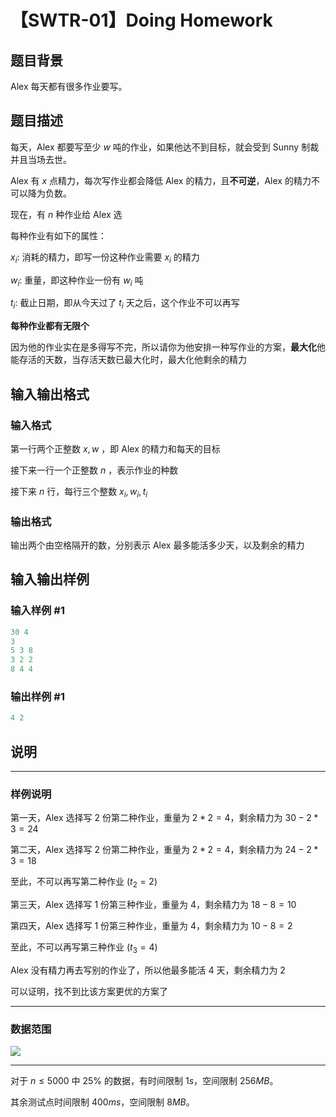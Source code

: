 # 【SWTR-01】Doing Homework

## 题目背景

$\mathrm{Alex}$ 每天都有很多作业要写。

## 题目描述

每天，$\mathrm{Alex}$ 都要写至少 $w$ 吨的作业，如果他达不到目标，就会受到 $\mathrm{Sunny}$ 制裁并且当场去世。

$\mathrm{Alex}$ 有 $x$ 点精力，每次写作业都会降低 $\mathrm{Alex}$ 的精力，且**不可逆**，$\mathrm{Alex}$ 的精力不可以降为负数。

现在，有 $n$ 种作业给 $\mathrm{Alex}$ 选

每种作业有如下的属性：

$x_i:$ 消耗的精力，即写一份这种作业需要 $x_i$ 的精力

$w_i:$ 重量，即这种作业一份有 $w_i$ 吨

$t_i:$ 截止日期，即从今天过了 $t_i$ 天之后，这个作业不可以再写

**每种作业都有无限个**

因为他的作业实在是多得写不完，所以请你为他安排一种写作业的方案，**最大化**他能存活的天数，当存活天数已最大化时，最大化他剩余的精力

## 输入输出格式

### 输入格式

第一行两个正整数 $x,w$ ，即 $\mathrm{Alex}$ 的精力和每天的目标

接下来一行一个正整数 $n$ ，表示作业的种数

接下来 $n$ 行，每行三个整数 $x_i,w_i,t_i$

### 输出格式

输出两个由空格隔开的数，分别表示 $\mathrm{Alex}$ 最多能活多少天，以及剩余的精力

## 输入输出样例

### 输入样例 #1

```cpp
30 4
3
5 3 8
3 2 2
8 4 4
```


### 输出样例 #1

```cpp
4 2
```


## 说明

---

### 样例说明

第一天，$\mathrm{Alex}$ 选择写 $2$ 份第二种作业，重量为 $2 * 2=4$，剩余精力为 $30-2 * 3=24$

第二天，$\mathrm{Alex}$ 选择写 $2$ 份第二种作业，重量为 $2 * 2=4$，剩余精力为 $24-2 * 3=18$

至此，不可以再写第二种作业 $(t_2=2)$

第三天，$\mathrm{Alex}$ 选择写 $1$ 份第三种作业，重量为 $4$，剩余精力为 $18-8=10$

第四天，$\mathrm{Alex}$ 选择写 $1$ 份第三种作业，重量为 $4$，剩余精力为 $10-8=2$

至此，不可以再写第三种作业 $(t_3=4)$

$\mathrm{Alex}$ 没有精力再去写别的作业了，所以他最多能活 $4$ 天，剩余精力为 $2$

可以证明，找不到比该方案更优的方案了

---

### 数据范围

![](https://cdn.luogu.com.cn/upload/image_hosting/meko5h7g.png)

---

对于 $n \leq 5000$ 中 $25\%$ 的数据，有时间限制 $1s$，空间限制 $256MB$。

其余测试点时间限制 $400ms$，空间限制 $8MB$。


